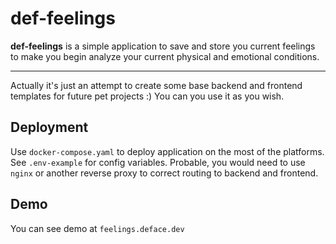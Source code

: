 # def-feelings

**def-feelings** is a simple application to save and store you current feelings
to make you begin analyze your current physical and emotional conditions.

---

Actually it's just an attempt to create some base backend and frontend
templates for future pet projects :) You can you use it as you wish.

## Deployment

Use `docker-compose.yaml` to deploy application on the most of the platforms.
See `.env-example` for config variables.
Probable, you would need to use `nginx` or another reverse proxy to correct 
routing to backend and frontend.

## Demo
You can see demo at `feelings.deface.dev`
